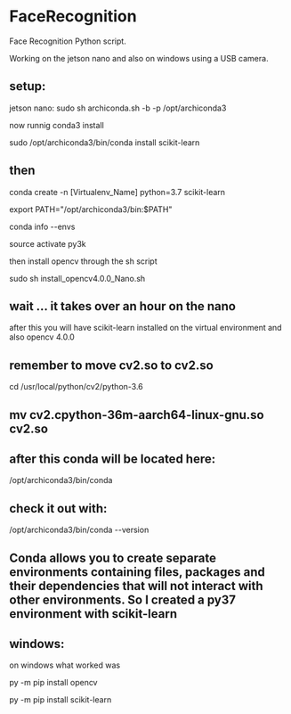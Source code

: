 # FaceRecognition
Face Recognition Python script.

Working on the jetson nano and also on windows using a USB camera.

## setup:
jetson nano:
sudo sh archiconda.sh -b -p /opt/archiconda3

 now runnig conda3 install 
 
 sudo /opt/archiconda3/bin/conda install scikit-learn

## then 
 conda create -n [Virtualenv_Name] python=3.7 scikit-learn
 
 export PATH="/opt/archiconda3/bin:$PATH"
 
 conda info --envs
 
 source activate py3k
 
 then install opencv through the sh script
 
 sudo sh install_opencv4.0.0_Nano.sh

## wait ... it takes over an hour on the nano
 after this you will have scikit-learn installed on the virtual environment
 and also opencv 4.0.0

## remember to move cv2.so to cv2.so
 cd /usr/local/python/cv2/python-3.6

## mv cv2.cpython-36m-aarch64-linux-gnu.so cv2.so

## after this conda will be located here:
/opt/archiconda3/bin/conda

## check it out with:
/opt/archiconda3/bin/conda --version

## Conda allows you to create separate environments containing files, packages and their dependencies that will not interact with other environments. So I created a py37 environment with scikit-learn


## windows:
 on windows what worked was 
 
py -m pip install opencv

py -m pip install scikit-learn


